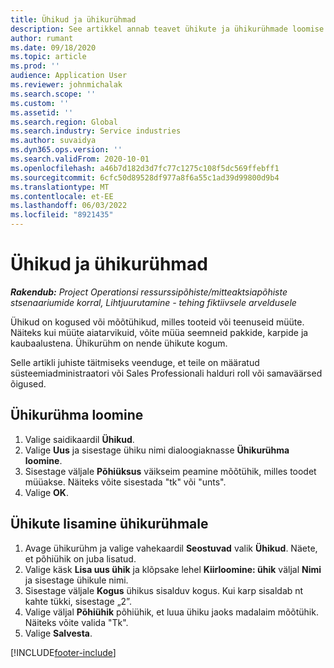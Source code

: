 ```yaml
---
title: Ühikud ja ühikurühmad
description: See artikkel annab teavet ühikute ja ühikurühmade loomise kohta rakenduses Dynamics 365 Project Operations.
author: rumant
ms.date: 09/18/2020
ms.topic: article
ms.prod: ''
audience: Application User
ms.reviewer: johnmichalak
ms.search.scope: ''
ms.custom: ''
ms.assetid: ''
ms.search.region: Global
ms.search.industry: Service industries
ms.author: suvaidya
ms.dyn365.ops.version: ''
ms.search.validFrom: 2020-10-01
ms.openlocfilehash: a46b7d182d3d7fc77c1275c108f5dc569ffebff1
ms.sourcegitcommit: 6cfc50d89528df977a8f6a55c1ad39d99800d9b4
ms.translationtype: MT
ms.contentlocale: et-EE
ms.lasthandoff: 06/03/2022
ms.locfileid: "8921435"
---
```

# <a name="units-and-unit-groups"></a>Ühikud ja ühikurühmad

_**Rakendub:** Project Operationsi ressurssipõhiste/mitteaktsiapõhiste stsenaariumide korral,  Lihtjuurutamine - tehing fiktiivsele arveldusele_

Ühikud on kogused või mõõtühikud, milles tooteid või teenuseid müüte. Näiteks kui müüte aiatarvikuid, võite müüa seemneid pakkide, karpide ja kaubaalustena. Ühikurühm on nende ühikute kogum.

Selle artikli juhiste täitmiseks veenduge, et teile on määratud süsteemiadministraatori või Sales Professionali halduri roll või samaväärsed õigused.

## <a name="create-a-unit-group"></a>Ühikurühma loomine

1. Valige saidikaardil **Ühikud**.
2. Valige **Uus** ja sisestage ühiku nimi dialoogiaknasse **Ühikurühma loomine**.
3. Sisestage väljale **Põhiüksus** väikseim peamine mõõtühik, milles toodet müüakse. Näiteks võite sisestada "tk" või "unts".
4. Valige **OK**.

## <a name="add-units-to-a-unit-group"></a>Ühikute lisamine ühikurühmale

1. Avage ühikurühm ja valige vahekaardil **Seostuvad** valik **Ühikud**. Näete, et põhiühik on juba lisatud.
2. Valige käsk **Lisa uus ühik** ja klõpsake lehel **Kiirloomine: ühik** väljal **Nimi** ja sisestage ühikule nimi.
3. Sisestage väljale **Kogus** ühikus sisalduv kogus. Kui karp sisaldab nt kahte tükki, sisestage „2”. 
4. Valige väljal **Põhiühik** põhiühik, et luua ühiku jaoks madalaim mõõtühik. Näiteks võite valida "Tk".
5. Valige **Salvesta**.


[!INCLUDE[footer-include](../includes/footer-banner.md)]